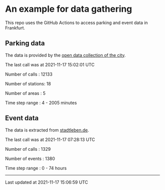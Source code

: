 # An example for data gathering

This repo uses the GitHub Actions to access parking and event data in Frankfurt.

## Parking data
The data is provided by the [open data collection of the city](https://www.offenedaten.frankfurt.de/).

The last call was at 2021-11-17 15:02:01 UTC

Number of calls   : 12133

Number of stations:    18

Number of areas   :     5

Time step range   :     4 -  2005 minutes


## Event data
The data is extracted from [stadtleben.de](https://stadtleben.de/frankfurt/).

The last call was at 2021-11-17 07:28:13 UTC

Number of calls   : 1329

Number of events  : 1380

Time step range   :    0 -   74 hours


----

Last updated at 2021-11-17 15:06:59 UTC
